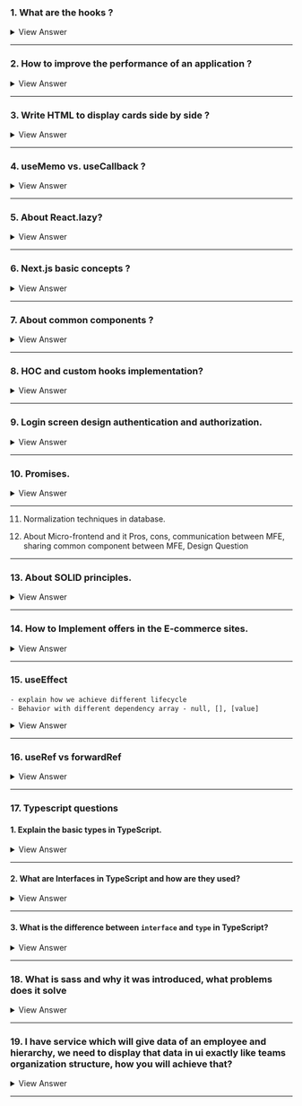 ### 1. What are the hooks ?

<details>

- React hooks **are functions** that let you "hook into" React state and lifecycle features from function components. 
- They were **introduced in React 16.8** <ins>**to enable state management and side-effects**</ins> in functional components, 

1. `useState`: 
   - This hook **lets you add state** to functional components. You can initialize it with a value and it returns a pair: the current state and a function that updates it.
  <br/>

2. `useEffect`: 
   - This hook **lets you perform side effects** in functional components. 
   - It's **similar** to lifecycle methods `componentDidMount`, `componentDidUpdate`, and `componentWillUnmount` **in class components**. 
   - <ins>You can use it to fetch data, set up a subscription, or manually change the DOM in React components.</ins>
  <br/>

3. `useContext`: 
   - This hook **<ins>lets you subscribe to React context</ins> without introducing nesting**. 
  <br/>

4. `useReducer`:
   -  An **alternative to `useState`**. 
   -  It's usually **preferable for managing state logic that <ins>involves multiple sub-values</ins>** or when the next state depends on the previous one.
  <br/>
  
5. `useCallback`: 
   - This hook **returns a memoized callback function**. 
   - This is <ins>**useful when passing callbacks to optimized child components that rely on reference equality to prevent unnecessary renders**</ins>.
  <br/>

6. `useMemo`: 
   - <ins>**Returns a memoized value**</ins>. 
   - This hook is <ins>**used to optimize performance by memorizing expensive functions**</ins> so that they are not re-run on every render unless their dependencies change.
  <br/>

7. `useRef`:
   - This hook **returns a mutable ref object** whose current property is initialized to the passed argument. 
   - It can be **used to store a mutable value <ins>that does not cause re-rendering when updated**</ins>.
  <br/>

8. `useImperativeHandle`: 
   - This hook is <ins>**used with forwardRef to customize the instance value**</ins> that is exposed to parent components when using refs.
  <br/>

9. `useLayoutEffect`: 
   - **Similar to useEffect, but it fires synchronously after all DOM mutations**. 
   - Use this <ins>**to read layout from the DOM and re-render synchronously**</ins>.
  <br/>

10. `useDebugValue`: 
    - Can be used to display a label for custom hooks in React DevTools.


<summary>
View Answer
</summary>
</details>


---

### 2. How to improve the performance of an application ?

<details>

#### 1. HTML:
 - **Minimize DOM depth**: 
   - A **deeply nested DOM can slow down page performance** as it increases the time browsers spend to render content.
  - **Clean and semantic markup**: 
    - Use semantic HTML5 elements (`<main>`, `<article>`, `<section>`, etc.) which aid in the accessibility and can potentially optimize browser rendering processes.

#### 2. CSS
- **Optimize CSS delivery**: 
  - <ins>Use critical CSS techniques to **include only the styles necessary for the initial render** in the head of your HTML, **and defer non-critical CSS.**</ins>

- **Efficient selectors**: 
  - Complex selectors can slow down page rendering <ins>**as they require more processing</ins> to determine which elements they apply to**. 
  - Keep selectors simple and avoid overly specific ones.
- **Reduce reflows and repaints**: 
  - Minimize changes to the layout (reflows) and visual modifications (repaints) of pages, as these operations are costly. 
  - Use `transform` and `opacity` changes for animations when possible, as they can be optimized by the browser.

#### 3. JavaScript
- **Minimize and defer JavaScript loading**: 
  - Minimize the amount of JavaScript needed to render the page and defer loading scripts that are not necessary for the initial page render.
- **Use Web Workers for heavy computation**: 
  - <ins>**Offload heavy computations**</ins> to Web Workers to keep the UI thread free for rendering and interaction.
- **Optimize and debounce event listeners**: 
  - Especially for `scroll` or `resize` events, debounce your functions to limit the number of times they are called.
  
#### 4. React
- **Use PureComponent and React.memo**: 
  - These components and higher-order components **help prevent unnecessary re-renders** by doing shallow prop and state comparison.
- **Code splitting**: 
  - Use dynamic import() syntax or libraries like `React.lazy` and `Suspense` **to split your code into smaller chunks** and load them only when needed.
- **Optimize state updates**: 
  - Ensure that **state updates are batched when possible** and avoid unnecessary state changes.
- **Use the Profiler API**: 
  - This API helps in measuring the "cost" of rendering and **helps <ins>identify parts of the app that are slow**</ins>.

#### 5. Web Browsers
- **Caching**: 
  - Leverage **browser caching to store frequently accessed resources on the client-side**, reducing loading times on subsequent visits.
- **Preloading and prefetching resources**: 
  - Use `<link rel="preload">` for critical resources and `<link rel="prefetch">` for resources that <ins>**might be needed in the future**.</ins>
- **Optimize images**: 
  - Use modern, efficient image formats like `WebP`, `AVIF`, and ensure images are responsive by serving scaled images based on the device.

#### 6. General Best Practices
- **Performance Monitoring Tools**: 
  - Utilize tools like `Google Lighthouse`, `WebPageTest`, and `Chrome DevTools` to analyze and monitor performance.
- **HTTP/2**: 
  - Where possible, use `HTTP/2` as it supports multiplexing and server push, which can improve the loading times of web pages.
- **SSL/TLS Optimization**: 
  - Use SSL/TLS efficiently as the handshake can be costly. 
  - <ins>**Session resumption can help reduce the time needed to establish secure connections**</ins>.
<summary>
View Answer
</summary>
</details>

----

### 3. Write HTML to display cards side by side ?

<details>

```html
<!DOCTYPE html>
<html lang="en">
<head>
<meta charset="UTF-8">
<meta name="viewport" content="width=device-width, initial-scale=1.0">
<title>Side by Side Cards</title>
<style>
  .card-container {
    display: flex;          
    justify-content: space-around;
    align-items: stretch;   
    padding: 20px;          
  }
  .card {
    width: 30%;            
    padding: 20px;         
    box-shadow: 0 4px 8px rgba(0,0,0,0.1); 
    background: white;     
    margin: 10px;          
  }
</style>
</head>
<body>

<div class="card-container">
  <div class="card">
    <h3>Card 1</h3>
    <p>This is the first card. It contains some example text to demonstrate the card layout.</p>
  </div>
  <div class="card">
    <h3>Card 2</h3>
    <p>This is the second card. It continues to provide content similar to what might be seen in a standard card layout.</p>
  </div>
  <div class="card">
    <h3>Card 3</h3>
    <p>This is the third card. Each card has the same width and padding, aligning neatly in a row.</p>
  </div>
</div>
</body>
</html>

```
![alt text](/interview_questions_company_based/16/imagesUsed/displayCards.png)
<summary>
View Answer
</summary>
</details>

------

### 4. useMemo vs. useCallback ?

<details>

-  both `useMemo` and `useCallback` are hooks that **help you <ins>optimize the performance of your components**</ins> by memorizing expensive calculations or functions. 

#### `useMemo`:
- is used to <ins>**memorize the results of an expensive calculation**</ins>. 
- If the <ins>*dependencies of this calculation have not changed*, **React will skip executing it again** and reuse the last returned value</ins>. 
- This can be helpful in avoiding costly recalculations each time the component re-renders, which is particularly useful if the calculation is dependent on props or state that doesn't change frequently.

```js
import React, { useMemo, useState } from 'react';

function SortedList({ items }) {
  // Use useMemo to only re-sort the items when the 'items' array changes
  // to ensure that the sorting computation is not unnecessarily repeated on every render.
  const sortedItems = useMemo(() => {
    console.log("Sorting items");
    return [...items].sort();
  }, [items]);

  return (
    <ul>
      {sortedItems.map(item => (
        <li key={item}>{item}</li>
      ))}
    </ul>
  );
}

// Usage in another component
function App() {
  const [items, setItems] = useState(['orange', 'apple', 'banana']);

  // Function to shuffle the items array
  // calculates a sorted list based on an input list that only changes when a user performs a specific action
  const shuffleItems = () => {
    setItems(items => {
      const result = [...items];
      result.sort(() => Math.random() - 0.5);
      return result;
    });
  };

  return (
    <div>
      <button onClick={shuffleItems}>Shuffle Items</button>
      <SortedList items={items} />
    </div>
  );
}

export default App;
```

- Use `useMemo` <ins>**when you need to memorize the result of a computation or derive new data from props or state.**</ins>

----

#### `useCallback`:

- The `useCallback` hook is used <ins>**to memorize a function instance**</ins>. 
- This is <ins>**useful when passing callback functions to optimized child components that rely on reference equality to avoid unnecessary renders**</ins>. 
- If the function’s dependencies don’t change, **React reuses the same function instance** between renders.

```js
import React, { useCallback, useState, memo } from 'react';

const ExpensiveButton = memo(({ onCalculate }) => {
  console.log('Button rendered');
  return <button onClick={onCalculate}>Calculate</button>;
});

function App() {
  const [count, setCount] = useState(0);

  const handleCalculate = useCallback(() => {
    console.log('Calculation performed');
    setCount((prevCount) => prevCount + 1);
  }, []);

  return (
    <div>
      <p>Count: {count}</p>
      <ExpensiveButton onCalculate={handleCalculate} />
    </div>
  );
}

export default App;
```

- Use `useCallback` <ins>**when you need to memorize a callback function to pass it as a prop to child components**</ins>, especially when these children are optimized to avoid unnecessary re-renders.
<summary>
View Answer
</summary>
</details>

-----

### 5. About React.lazy?

<details>

- `React.lazy` **is a function** in React that <ins>**allows you to load components lazily through code splitting**</ins>. 
- This means that the component will only be loaded when it is needed, rather than loading it up front with the rest of the bundle.
- This can significantly improve the performance of your application <ins>**by reducing the initial load time**</ins>.
- `React.lazy` **works with dynamic imports**, a feature that <ins>**allows you to import modules asynchronously**</ins>. 
- Used in conjunction with the `Suspense` component which allows you to specify a loading indicator while the lazy component is being loaded.

```js
import React, { Suspense } from 'react';

// Lazily import the ChartComponent
const LazyChartComponent = React.lazy(() => import('./ChartComponent'));

function App() {
  return (
    <div>
      <h1>Welcome to My App</h1>
      <Suspense fallback={<div>Loading Chart...</div>}>
        <LazyChartComponent />
      </Suspense>
    </div>
  );
}

export default App;
```
```js
import React from 'react';

const ChartComponent = () => {
  return (
    <div>
      <h2>Chart Data</h2>
      {/* Chart rendering logic here */}
      <p>This is a complex chart component with significant JS size.</p>
    </div>
  );
};

export default ChartComponent;
```
<summary>
View Answer
</summary>
</details>

---

### 6. Next.js basic concepts ?

<details>

- a popular framework built on top of React **that enables functionality such as `server-side rendering` and `static site generation`**, which are beneficial for performance and SEO. 


- #### Static Site Generation (SSG): 
    - Next.js supports generating a full static website using `getStaticProps` and `getStaticPaths`
    - These functions **allow you to <ins>fetch data at build time</ins>** and <ins>**render your HTML pages ahead of time**</ins>, which can be served directly from a CDN.


- #### Server-Side Rendering (SSR)
  - You can **render pages on the server** on a per-request basis using `getServerSideProps`. 
  - This is useful for fetching data per request and **doing operations that require server-side computation** or access to secure environments not suitable for the client-side.

- #### Image Optimization
  - The `Image` component from **next/image** is an extension of the HTML `<img>` element **designed for automatic image optimization**. 


<summary>
View Answer
</summary>
</details>

-----

### 7. About common components ?

<details>

- Referred to `shared` or `re-usable` components
- Promoting `DRY` (Don't Repeat Yourself) principles and improving code maintainability and scalability.

```js
// RE-USABLE BUTTON COMPONENT
import React from 'react';

// Button component with customizable properties
const Button = ({ text, onClick, type = 'primary' }) => {
  const buttonStyle = type === 'primary' ? 'button-primary' : 'button-secondary';
  return (
    <button className={buttonStyle} onClick={onClick}>
      {text}
    </button>
  );
};

export default Button;
```

```js
//App.js
import React from 'react';
import Button from './Button';

const App = () => {
  return (
    <div>
      <Button text="Click Me" onClick={() => alert('Clicked!')} type="primary" />
      <Button text="Submit" onClick={() => alert('Submitted!')} type="secondary" />
    </div>
  );
};

export default App;
```
#### Benefits of Common Components:

- **Consistency**: 
  - Using the same components throughout an application ensures UI/UX consistency, which is crucial for user navigation and satisfaction.
- **Maintainability**: 
  - Updates or changes made in a common component propagate throughout the application wherever it is used. This makes maintenance easier and reduces the risk of bugs.
- **Scalability**: 
  - As applications grow, having a library of common components **can greatly simplify the process of scaling up**. 
  - New pages and features can be built more quickly by leveraging existing components.

<summary>
View Answer
</summary>
</details>

----

### 8.  HOC and custom hooks implementation?

<details>

#### i) HOC:
- Higher-Order Components (HOCs) are a **pattern used in React to share common functionality between components without repeating code**. 
- An HOC is a function that takes a component and returns a new component.

```js
import React from 'react';

// This is the HOC
function withLoading(Component) {
  //The reason for naming the function EnhancedComponent when using a 
  // higher-order component (HOC) in React is primarily for clarity and better debugging. 
  // However, it's not strictly necessary to give the function a name, 
  // and you can indeed return an anonymous function.
  return function EnhancedComponent({ isLoading, ...props }) {
    if (isLoading) {
      return <div>Loading...</div>;
    }
    return <Component {...props} />;
  };
}

// Example usage of the HOC
function MyComponent({ data }) {
  return <div>Data: {data}</div>;
}

// EnhancedComponent will show a loading spinner when isLoading is true
const MyComponentWithLoading = withLoading(MyComponent);

export default MyComponentWithLoading;
```
```js
// in App.jsx
import React from 'react';
import MyComponentWithLoading from './MyComponentWithLoading'; // Assuming the export is set up

function App() {
  const [loading, setLoading] = React.useState(true);
  const [data, setData] = React.useState(null);

  React.useEffect(() => {
    setTimeout(() => {
      setData("Here's some data!");
      setLoading(false);
    }, 2000); // Simulate fetching data
  }, []);

  return (
    <div>
      <MyComponentWithLoading isLoading={loading} data={data} />
    </div>
  );
}

export default App;
```

----

#### ii) CUSTOM HOOKS:

```js
import { useState, useEffect } from 'react';

function useFetch(url) {
  const [data, setData] = useState(null);
  const [loading, setLoading] = useState(true);
  const [error, setError] = useState(null);

  useEffect(() => {
    async function fetchData() {
      try {
        const response = await fetch(url);
        const json = await response.json();
        setData(json);
        setLoading(false);
      } catch (error) {
        setError(error);
        setLoading(false);
      }
    }
    
    fetchData();
  }, [url]); // Only re-run the effect if url changes

  return { data, loading, error };
}

export default useFetch;
```

```js
// using the custom hook

import React from 'react';
import useFetch from './useFetch'; // Assuming useFetch is in a file named useFetch.js

function DataFetchingComponent({ url }) {
  const { data, loading, error } = useFetch(url);

  if (loading) return <div>Loading...</div>;
  if (error) return <div>Error: {error.message}</div>;
  
  return <div>Data: {JSON.stringify(data)}</div>;
}

export default DataFetchingComponent;
```
<summary>
View Answer
</summary>
</details>


-----

### 9.  Login screen design authentication and authorization.

<details>

#### 1. User Interface Design
- **Form Components**: Use `controlled components` in React for inputs to handle form data securely.
- **Responsiveness**: Ensure the login page is `responsive` using CSS frameworks like Bootstrap or TailwindCSS, or by using CSS Grid and Flexbox.
- **Feedback**: <ins>***Provide immediate input validation feedback***</ins> to enhance user experience (UX). 
  - Use libraries like `Formik` or `React Hook Form` to manage form state and validation.

#### 2. Authentication Process
- **API Integration**: 
  - Discuss how you would **connect the login form to backend services using Axios** to submit user credentials.
- **JWT (JSON Web Tokens)**: 
  - Explain the use of JWT **for maintaining user sessions**. 
  - Describe how the token is stored securely in the browser <ins>(e.g., using HttpOnly cookies or localStorage with proper security measures against XSS attacks).</ins>
- **Password Handling**: 
  - Mention the importance of **hashing passwords on the server side** and never transmitting or storing plain-text passwords.
  
#### 3. Security Considerations
- **HTTPS**: 
  - using HTTPS to secure data transmission between the client and the server.
- **CORS (Cross-Origin Resource Sharing)**: 
  - handle CORS in React by configuring the **server to accept requests from specific origins**.
- **CSRF (Cross-Site Request Forgery) Protection**: 
  - one strategy is using a**nti-CSRF tokens**.

#### 4. Authorization
- **Role-Based Access Control (RBAC)**: 
  - to manage user permissions and access levels within the application.
- **Protected Routes**: 
  - Use `React Router` for navigating protected or private routes that require authentication. 
  - Discuss how to redirect users to the login page if they are not authenticated.
- **Context API or Redux**: 
  - Any state management library like Redux **to manage global authentication state across all components**.

#### 5. Session Management
- **Token Expiry and Renewal**: 
  - Discuss handling token expiry, <ins>**including automatic renewal of tokens through refresh tokens**</ins> if implemented.
- **User Logout**: 
  - Ensure proper logout functionality <ins>**that clears the session and tokens securely from the client-side storage**</ins>.



#### 6. Error Handling
- **User Feedback**: 
  - Implement and explain robust error handling that provides clear, user-friendly error messages **for issues like network errors, wrong credentials, or server downtime**.
- **Try/Catch**: 
  - Use try/catch blocks in asynchronous actions to handle exceptions and errors gracefully.


#### 7. Testing and Best Practices
- **Unit Testing**: 
  - Talk about using `Jest` and `React Testing Library` to write unit tests for components and hooks.
- **End-to-End Testing**: 
  - Mention tools like `Cypress` or `Selenium` for end-to-end testing of the authentication flow.
- **Code Quality**: 
  - Discuss the importance of coding best practices such as linting with ESLint, formatting with Prettier, and following secure coding guidelines.


```js
//api.js
import axios from 'axios';

const API_URL = 'https://your-api-url.com/api';

export const loginUser = async (credentials) => {
  try {
    const response = await axios.post(`${API_URL}/login`, credentials);
    return response.data; // This should include the JWT
  } catch (error) {
    console.error('Login error', error.response);
    throw error.response.data;
  }
};
```
```js
import React, { createContext, useContext, useState, useEffect } from 'react';
import axios from 'axios';
import jwtDecode from 'jwt-decode';

const AuthContext = createContext();

export const useAuth = () => useContext(AuthContext);

export const AuthProvider = ({ children }) => {
    const [user, setUser] = useState(null);
    const [loading, setLoading] = useState(true);

    useEffect(() => {
        const loadUser = async () => {
            const token = localStorage.getItem('token');
            if (token) {
                const decodedToken = jwtDecode(token);
                // Check if token expired
                if (decodedToken.exp * 1000 < Date.now()) {
                    localStorage.removeItem('token');
                } else {
                    setUser(decodedToken);
                }
            }
            setLoading(false);
        };
        loadUser();
    }, []);

    const login = async (email, password) => {
        const response = await axios.post('/api/auth/login', { email, password });
        const { token } = response.data;
        localStorage.setItem('token', token);
        const decoded = jwtDecode(token);
        setUser(decoded);
    };

    const logout = () => {
        localStorage.removeItem('token');
        setUser(null);
    };

    return (
        <AuthContext.Provider value={{ user, login, logout, loading }}>
            {!loading && children}
        </AuthContext.Provider>
    );
};
```

```js
//Login.js
import React, { useState } from 'react';
import { useAuth } from './AuthContext';

const Login = () => {
    const [email, setEmail] = useState('');
    const [password, setPassword] = useState('');
    const { login } = useAuth();

    const handleSubmit = async (event) => {
        event.preventDefault();
        try {
            await login(email, password);
            // Redirect or perform some action after login
        } catch (error) {
            console.error(error);
        }
    };

    return (
        <form onSubmit={handleSubmit}>
            <label>
                Email:
                <input type="email" value={email} onChange={(e) => setEmail(e.target.value)} />
            </label>
            <label>
                Password:
                <input type="password" value={password} onChange={(e) => setPassword(e.target.value)} />
            </label>
            <button type="submit">Login</button>
        </form>
    );
};

export default Login;
```

```js
//PrivateRoute.js
import React from 'react';
import { Route, Redirect } from 'react-router-dom';
import { useAuth } from './AuthContext';

const PrivateRoute = ({ component: Component, ...rest }) => {
    const { user } = useAuth();

    return (
        <Route
            {...rest}
            render={props =>
                user ? <Component {...props} /> : <Redirect to="/login" />
            }
        />
    );
};

export default PrivateRoute;
```

```js
//App.jsx
import React from 'react';
import { BrowserRouter as Router, Route, Routes, Redirect } from 'react-router-dom';
import Login from './Login';
import Dashboard from './Dashboard';
import AdminPanel from './AdminPanel';
import PrivateRoute from './PrivateRoute';  // Imported PrivateRoute

const App = () => {
  return (
    <Router>
      <Routes>
        <Route path="/login" component={Login} />
        <PrivateRoute path="/dashboard" component={Dashboard} />
        <PrivateRoute path="/admin" component={AdminPanel} roles={['admin']} />
        <Redirect from="/" to="/dashboard" />
      </Routes>
    </Router>
  );
};

export default App;
```

<summary>
View Answer
</summary>
</details>

------

### 10. Promises.

<details>

#### i) Why Promises?
- Promises in JavaScript are a powerful tool **for managing <ins>asynchronous operations</ins>**.

#### ii) What problems does Promises solve?

- Provide a **cleaner, more robust <ins>alternative**</ins> to older techniques like <ins>**callbacks and events**</ins> for handling asynchronous tasks such as network requests, file operations, or timers

#### Definition
- A Promise in JavaScript **is an object** <ins>representing the eventual ***completion (or failure)*** of an asynchronous operation</ins>. 
- It essentially <ins>**promises to give you a result at some point in the future**</ins>, either a successful result or a reason for its failure.

#### States of a Promise
- A Promise has three states:

  - **Pending**: Initial state, neither fulfilled nor rejected.
  - **Fulfilled**: The operation completed successfully.
  - **Rejected**: The operation failed.

#### Creating a Promise

```js
const myPromise = new Promise((resolve, reject) => {
    if (true) {
        resolve('Promise is fulfilled successfully!');
    } else {
        reject('Promise was rejected!');
    }
});
```

```js
// Consuming a Promise
// To handle the results of a promise, 
// you can use the .then() and .catch() methods.

.then()
.catch()
```

#### Chaining Promises
- Promises can be chained **to perform a sequence of asynchronous operations <ins>where each subsequent operation starts when the previous one is successful, and its result becomes the input for the next</ins>**.

```js
new Promise((resolve, reject) => {
    setTimeout(() => resolve(1), 1000); // Simulate async operation
})
.then(result => {
    console.log(result); // 1
    return result * 2;
})
.then(result => {
    console.log(result); // 2
    return result * 2;
})
.then(result => {
    console.log(result); // 4
    return result * 2;
});
```

#### Error Handling:

```js
new Promise((resolve, reject) => {
    throw new Error('Something failed!');
})
.then(result => {
    // This won't be called
})
.catch(error => {
    console.error(error.message); // "Something failed!"
});

```
<summary>
View Answer
</summary>
</details>

----

11.  Normalization techniques in database.
  
12. About Micro-frontend and it Pros, cons, communication between MFE, sharing common component between MFE, Design Question

----------


### 13. About SOLID principles.

<details>

- The `SOLID` principles <ins>**are a set of five**</ins> design guidelines 
- This will help developers create software that is easier to `understand`, `maintain`, and `extend`.
- can be applied in JavaScript development <ins>**to improve code quality and modularity**</ins>. 

#### 1. Single Responsibility Principle (SRP)

<ins>**Principle**:</ins> 
  - A class <ins>**should have one, and only one**</ins>, reason to change.

<ins>**Problem it solves**:</ins>  
  - SRP <ins>**reduces** the complexity of code</ins>, making it easier to maintain and less susceptible to bugs because changes in one part of the system are less likely to affect other parts.

```js
// Bad practice: 
// A class that handles both user data management and JSON serialization
class UserData {
    constructor(user) {
        this.user = user;
    }

    saveUser() {
        // Save the user data to a database
    }

    serializeUser() {
        return JSON.stringify(this.user);
    }
}

// Good practice: 
// Separate classes with single responsibilities
class UserData {
    constructor(user) {
        this.user = user;
    }

    saveUser() {
        // Save the user data to a database
    }
}

class UserSerializer {
    static serialize(user) {
        return JSON.stringify(user);
    }
}
```


#### 2. Open/Closed Principle (OCP)

<ins>**Principle**:</ins> 
  - Software entities should be open for extension, but closed for modification.  

<ins>**Problem it solves**:</ins>  
  -  This principle helps in <ins>managing future changes and new functionalities in an application **without altering existing code**</ins>, thus reducing the risk of introducing bugs.

```js
// Bad practice: A function that is modified every time a new shape is added
function drawShape(shape) {
    if (shape.type === 'circle') {
        drawCircle(shape.radius);
    } else if (shape.type === 'square') {
        drawSquare(shape.side);
    }
}

// Good practice: Use polymorphism to handle different shapes
class Shape {
    draw() {}
}

class Circle extends Shape {
    constructor(radius) {
        super();
        this.radius = radius;
    }

    draw() {
        drawCircle(this.radius);
    }
}

class Square extends Shape {
    constructor(side) {
        super();
        this.side = side;
    }

    draw() {
        drawSquare(this.side);
    }
}

function drawShape(shape) {
    shape.draw();
}
```

#### 3. Liskov Substitution Principle (LSP)

<ins>**Principle**:</ins> 
- `Objects` in a program **should be replaceable** with `instances` of their subtypes without altering the correctness of the program.

<ins>**Problem it solves**:</ins>  

- It ensures that **<ins>a subclass can stand in for its base class without errors**</ins>, leading to enhanced reliability and modularity in code.

```js
// Bad practice: Subclass changes the behavior of the base class in a way that can lead to errors
class Bird {
    fly() {
        console.log("Flying");
    }
}

class Penguin extends Bird {
    fly() {
        throw new Error("Cannot fly");
    }
}

// Good practice: Correct hierarchy
class Bird {
    // Common bird behavior
}

class FlyingBird extends Bird {
    fly() {
        console.log("Flying");
    }
}

class Penguin extends Bird {
    // Penguins cannot fly, no fly method here
}
```


#### 4. Interface Segregation Principle (ISP)
<ins>**Principle**:</ins> 
  - No client should be forced to depend on methods it does not use.

<ins>**Problem it solves**:</ins>  
- Prevents the design of "fat" interfaces **that have too many responsibilities**, which can lead to `bloated` and `confusing` implementations in classes.

```js
// Bad practice: An interface with too many responsibilities
class Worker {
    work() {}
    eat() {}
}

class HumanWorker extends Worker {
    work() {
        console.log("Working");
    }

    eat() {
        console.log("Eating lunch");
    }
}

class RobotWorker extends Worker {
    work() {
        console.log("Robot working");
    }

    eat() {
        // Robots do not eat, but must implement this method
    }
}

// Good practice: Separated interfaces
class Workable {
    work() {}
}

class Eatable {
    eat() {}
}

class HumanWorker implements Workable, Eatable {
    work() {
        console.log("Working");
    }

    eat() {
        console.log("Eating lunch");
    }
}

class RobotWorker implements Workable {
    work() {
        console.log("Robot working");
    }
}
```


#### 5. Dependency Inversion Principle (DIP)
<ins>**Principle**:</ins> 
  - High-level modules should not depend on low-level modules. Both should depend on abstractions.

<ins>**Problem it solves**:</ins>  
- DIP **helps in <ins>reducing the dependencies between the components</ins> of an application**, which simplifies `updates` and `maintenance`. 
- It `enables` high-level modules to remain unaffected by changes in low-level modules and their implementation.

```js
// BAD PRACTICE CODE

// Low-level module
class EmailService {
    sendEmail(message, recipient) {
        // Sends email to the recipient
        console.log(`Sending an email to ${recipient}: ${message}`);
    }
}

// High-level module
// In this example, high-level modules directly depend on low-level modules, 
// leading to tight coupling and reduced flexibility.
class NotificationService {
    constructor() {
        this.emailService = new EmailService();
    }

    notify(message, recipient) {
        this.emailService.sendEmail(message, recipient);
    }
}

// Usage
const notifier = new NotificationService();
notifier.notify("Hello, your order has been shipped!", "customer@example.com");
```

----

```js
// GOOD PRACTICE

// Abstraction
class MessageService {
    send(message, recipient) {}
}

// Low-level module
class EmailService extends MessageService {
    send(message, recipient) {
        // Sends email to the recipient
        console.log(`Sending an email to ${recipient}: ${message}`);
    }
}

// High-level module
class NotificationService {
    constructor(messageService) {
        this.messageService = messageService;
    }

    notify(message, recipient) {
        this.messageService.send(message, recipient);
    }
}

// Usage
const emailService = new EmailService();
const notifier = new NotificationService(emailService);
notifier.notify("Hello, your order has been shipped!", "customer@example.com");
```
<summary>
View Answer
</summary>
</details>

-----

### 14.  How to Implement offers in the E-commerce sites.

<details>

#### Key Components:
- **Offers Management**: Backend system to `create`, `store`, and `manage` offers.
- **Offers Application Logic**: Logic to determine **which offers are applicable** to the cart.
- **Frontend Display**: `Show` ***applicable*** offers to users

#### i) Backend Setup
- First, you need a backend service **that manages offers**. 
- This can be part of your e-commerce platform. 
- Offers might be stored in a database with fields like 
  - `id`, 
  - `description`, 
  - `discountType`, 
  - `discountValue`, 
  - `criteria`

```js
// EXAMPLE OF A SIMPLE OFFER
{
  "id": "OFF10",
  "description": "10% off on all electronics",
  "discountType": "percentage",
  "discountValue": 10,
  "criteria": {
    "category": "electronics"
  }
}
```

---

### ii) Frontend Implementation

- In the frontend, **you'd typically fetch these offers from the backend** and `apply` them based on the cart's contents. 


#### Step 1: Fetch and Store Offers

```js
// Assuming Context API to manage state, 
// we would fetch offers when the application loads or when the cart contents change.

import React, { useEffect, useState } from 'react';
import axios from 'axios';

const fetchOffers = async () => {
  const response = await axios.get('/api/offers');
  return response.data;
};

const OffersContext = React.createContext();

export const OffersProvider = ({ children }) => {
  const [offers, setOffers] = useState([]);

useEffect(() => {
  const fetchAndSetOffers = async () => {
    const offers = await fetchOffers();
    setOffers(offers);
  };

  fetchAndSetOffers();
}, []);


  return (
    <OffersContext.Provider value={offers}>
      {children}
    </OffersContext.Provider>
  );
};
```
----

#### i) Step 2: Assuming we have a CartContext
- includes functions to 
  - `add` items to the cart, 
  - `remove` items, 
  - `clear` the cart. 

We'll also keep track of the cart items and total items count.

```js
import React, { createContext, useContext, useReducer } from 'react';

// Define the shape of the cart's state
const initialState = {
  items: [],
  totalItems: 0
};

// Create the cart context
const CartContext = createContext(initialState);

// Reducer function to handle actions
function cartReducer(state, action) {
  switch (action.type) {
    case 'ADD_ITEM':
      // Check if item already exists
      const existingItem = state.items.find(item => item.id === action.payload.id);
      if (existingItem) {
        // Increase the quantity
        return {
          ...state,
          items: state.items.map(item =>
            item.id === action.payload.id ? { ...item, quantity: item.quantity + 1 } : item
          ),
          totalItems: state.totalItems + 1
        };
      } else {
        // Add new item
        return {
          ...state,
          items: [...state.items, { ...action.payload, quantity: 1 }],
          totalItems: state.totalItems + 1
        };
      }
    case 'REMOVE_ITEM':
      const itemToRemove = state.items.find(item => item.id === action.payload.id);
      if (itemToRemove.quantity > 1) {
        return {
          ...state,
          items: state.items.map(item =>
            item.id === action.payload.id ? { ...item, quantity: item.quantity - 1 } : item
          ),
          totalItems: state.totalItems - 1
        };
      } else {
        return {
          ...state,
          items: state.items.filter(item => item.id !== action.payload.id),
          totalItems: state.totalItems - 1
        };
      }
    case 'CLEAR_CART':
      return initialState;
    default:
      throw new Error(`Unhandled action type: ${action.type}`);
  }
}

// Create a provider for components that consumes and updates the context
export const CartProvider = ({ children }) => {
  const [state, dispatch] = useReducer(cartReducer, initialState);

  const addItem = item => {
    dispatch({ type: 'ADD_ITEM', payload: item });
  };

  const removeItem = id => {
    dispatch({ type: 'REMOVE_ITEM', payload: { id } });
  };

  const clearCart = () => {
    dispatch({ type: 'CLEAR_CART' });
  };

  return (
    <CartContext.Provider value={{ items: state.items, totalItems: state.totalItems, addItem, removeItem, clearCart }}>
      {children}
    </CartContext.Provider>
  );
};

// Hook to use cart context
export const useCart = () => useContext(CartContext);
```

```js
// Usage of useCart

import React from 'react';
import { useCart } from './CartContext';

const AddToCartButton = ({ product }) => {
  const { addItem } = useCart();

  return <button onClick={() => addItem(product)}>Add to Cart</button>;
};

export default AddToCartButton;
```
----

#### ii) Step 2: Apply Offers to Cart
- `Create` a function **to apply offers to the items in the cart**. 
- This function **should check each item** against the offer criteria.

```js
// function to apply offers to each item in the cart
const applyOffersToCart = (cart, offers) => {

  // map over each item in the cart to apply any applicable offers
  const newCart = cart.map(item => {

    // Filter offers to find those that match the item's category
    const applicableOffers = offers.filter(offer => offer.criteria.category === item.category);

    // Reduce the applicable offers to find the best one based on the discount value
    const bestOffer = applicableOffers.reduce((best, current) => {

      // Check if the current offer has a higher percentage discount than the best one found so far
      if (current.discountType === 'percentage' && current.discountValue > (best.discountValue || 0)) {
        return current; // Return the current offer if it's better
      }
      return best; // Otherwise, keep the best offer found so far
    }, null);

    // If there is a best offer found, apply it to the item
    if (bestOffer) {

      // Calculate the discount amount. If it's a percentage discount, calculate the discount based on the item's price
      const discount = bestOffer.discountType === 'percentage' ? 
        item.price * (bestOffer.discountValue / 100) : // Calculate percentage discount
        bestOffer.discountValue; // Or use the fixed discount value

      // Return a new item object with the adjusted price and the description of the applied offer
      return { ...item, price: item.price - discount, appliedOffer: bestOffer.description };
    }

    // If no offer is applicable, return the item unchanged
    return item;
  });

  // Return the updated cart with all applicable discounts applied
  return newCart;
};
```

----

#### Step 3: React Components

- Now, integrate this logic into your React components. 

Here's an example of how you might display this in the cart component.

```js
import React, { useContext } from 'react';
import { CartContext, OffersContext } from './contexts';

import { applyOffersToCart } from './utils';  // Ensure this path is correct

const Cart = () => {
  const { items: cartItems } = useContext(CartContext);  // Destructure to get items directly
  const offers = useContext(OffersContext);

  // Now `cartItems` should be an array of items as per the CartContext's design
  const cartWithOffers = applyOffersToCart(cartItems, offers);

  return (
    <div>
      {cartWithOffers.map((item, index) => (
        <div key={index}>
          <p>{item.name}: ${item.price.toFixed(2)}</p>
          {item.appliedOffer && <p>Offer Applied: {item.appliedOffer}</p>}
        </div>
      ))}
    </div>
  );
};

export default Cart;
```
<summary>
View Answer
</summary>
</details>



------

### 15.    useEffect 
    - explain how we achieve different lifecycle
    - Behavior with different dependency array - null, [], [value]
 
<details>

#### 1. componentDidMount Equivalent
```js
useEffect(() => {
  // Code to run on component mount
}, []); // Empty dependency array, tells React to run the effect once after the initial render
```
#### 2. componentDidUpdate Equivalent

```js
useEffect(() => {
  // Code to run when dependencies update
  // Here, the effect runs after the initial render and whenever any value in the dependency array changes
}, [value]); // Dependency array with specific values
```

#### 3. componentWillUnmount Equivalent
```js
useEffect(() => {
  return () => {
    // Cleanup code here.....
    // Cleanup before the component is removed from the UI, e.g., removing event listeners, cancelling network requests.
  };
}, []); // Empty dependency array indicates this runs on unmount
```

#### 4. No Dependency Array (null):
```js
useEffect(() => {
  // The effect runs after every render of the component.
});
```
<summary>
View Answer
</summary>
</details>

----

### 16. useRef vs forwardRef

<details>

### <ins>useRef</ins>:
### Why Introduced:
- `useRef` was introduced as part of the Hooks API in React 16.8 to allow functional components <ins>**to access DOM elements** **that do not cause re-render when updated**</ins>. 

### Problems it Solves:

**i) Accessing DOM elements directly**
- Sometimes, you need to directly interact with a DOM node for 
  - `focusing`, 
  - `measuring` **the node’s dimensions**.

**ii) Storing mutable values:**
- `useRef` provides a container <ins>**for storing values that can persist through the component lifecycle `without` `triggering` `rerenders` when the data changes, unlike state**.</ins>

### When to Use:

- When you need **to manage a reference to a `DOM` node**.
- When you want to store a value that persists for the life of the component <ins>**but does not trigger a rerender when updated**.</ins>

### Example:

```js
function TextInputWithFocusButton() {
  const inputEl = useRef(null);
  
  useEffect(() => {
    // Directly access the DOM element to set focus
    inputEl.current.focus();
  },[]);

  return (
    <>
      <input ref={inputEl} type="text" />
    </>
  );
}
```
----

### <ins>forwardRef</ins>:

### Why Introduced:
- was introduced <ins>**to allow refs to be passed through components to a child component**</ins> (usually a DOM element inside the child component). 

### Problem it Solves:
<ins>**Managing focus, selection, or animations**:</ins>
   - In complex components like `modals` or `inputs`, managing `focus` or `animations` **often <ins>requires direct access to the DOM node</ins>**, and forwardRef makes this management possible.


### When to Use:
- When you <ins>**need to allow parent components to directly interact with DOM nodes in a child component**</ins>.

### Example:
```js
const FancyButton = forwardRef((props, ref) => (
  <button ref={ref} className="FancyButton">
    {props.children}
  </button>
));

function App() {
  const ref = useRef(null);

  useEffect(() => {
    if (ref.current) {
      console.log("Button is mounted and can be accessed");
    }
  }, []);

  return <FancyButton ref={ref}>Click me!</FancyButton>;
}
```

### Summary:
- Use `useRef` <ins>**when you need a reference within a component**</ins> or you need to store a mutable value that doesn’t cause re-renders.
- Use `forwardRef` <ins>**when you need to forward a ref from a parent component to a child**</ins>, especially in higher-order components or libraries.

<summary>
View Answer
</summary>
</details>


----


### 17.  Typescript questions

#### 1. Explain the basic types in TypeScript.

<details>

`Boolean`: **True** or **false** value.
`Number`: Floating point values.
`String`: Textual data type.
`Array`: Collection of data either in the form Type[] or Array<Type>.
`Tuple`: An `array` with `fixed` number of elements whose types are `known`.
`Enum`: A way of giving more friendly names to sets of numeric values.
`Any`: A catch-all type **that can be anything**.
`Void`: **Absence of a type**, used in `function` returns to indicate no value is returned.
`Null` and `Undefined`: Same as in JavaScript but used with other types in a union to allow those types as well.
`Never`: Represents type for values that **never occur** (e.g., a function that throws an error).
<summary>
View Answer
</summary>
</details>

----

#### 2. What are Interfaces in TypeScript and how are they used?

<details>

   - **Define the structure of an object**, 
   - enforcing certain properties or methods to be present in the object. 
   - They are used to define custom types without creating classes. 
   - Interfaces can include properties and method definitions, and they can be extended or implemented by classes. 
   - This is particularly useful for defining contracts within your code as well as contracts with code outside of your project.
   - 
<summary>
View Answer
</summary>
</details>


----

#### 3. What is the difference between `interface` and `type` in TypeScript?

<details>
- `Interface`: 
  - An interface can be `merged` (open-ended) and `extended`. 
  - It is typically **used when defining shapes for objects**, especially when it comes to the integration with classes.
<br/>

- `Type`: 
  - The type alias **cannot be reopened to add new properties and `isn’t` extendable**. 
  - It is a definition of a type that could be a `primitive`, `union`, `intersection`, `tuple`, or any other type. 
  - type is more versatile than interface and can be used for a broader set of type definitions.
<summary>
View Answer
</summary>
</details>



-----



### 18.  What is sass and why it was introduced, what problems does it solve


<details>

- Sass (Syntactically Awesome Style Sheets) is a `preprocessor` scripting language that is interpreted or compiled into Cascading Style Sheets (CSS). 
- It introduces a richer set of features compared to pure CSS, 
  - such as `variables`, 
  - nested rules, 
  - mixins,
  - functions. 
  
`Sass` is available in `two` syntaxes: 
  - the original syntax called "the indented syntax" 
  - and the newer "SCSS" (Sassy CSS) which uses `braces` and `semicolons`, much like CSS.

#### Why Was Sass Introduced?
- Sass was introduced <ins>**to enhance the functionality of CSS to make it more `powerful` and `manageable`**</ins>, especially for `larger`, ***more complex*** style sheets. 
<br/>

- **DRY Principle**: 
  - Sass `promotes` the DRY (Don't Repeat Yourself) principle by <ins>**allowing styles to be reused**</ins> through features like `variables` and `mixins`. 
  - This reduces repetition in CSS and makes maintenance easier.
<br/>

- **Organized Code**: 
  - Sass facilitates better organization of CSS code with features like nesting, which aligns with the visual hierarchy of HTML.
<br/>

- **Advanced Features**: It provides advanced functionalities like loops, conditionals, and arithmetic operations which are not available in plain CSS.

#### What Problems Does Sass Solve?

**1. Code Repetition and Maintenance**: 
   - Managing `colors`, 
   - `font stacks`, 
   - Sass variables allow these elements to be <ins>**defined once and reused throughout the stylesheet**</ins>, simplifying updates and ensuring consistency.
<br/>



**2. Complexity in Large Stylesheets:**
   - For large projects, `CSS` can become **cumbersome** to manage. 
   - Sass <ins>**allows splitting the code into multiple files**</ins> (partials) and then importing them into a main stylesheet, making the codebase more `modular` and `manageable`.
<br/>

### Code Example: 

```js
//variables
$primary-color: #333;
body {
  color: $primary-color;
}
```

```js
// Nesting Selectors within one another to reflect HTML structure
.nav {
  ul {
    margin: 0;
    padding: 0;
    list-style: none;
  }
  li { display: inline-block; }
  a {
    display: block;
    padding: 6px 12px;
    text-decoration: none;
  }
}
```
<summary>
View Answer
</summary>
</details>

---

### 19.   I have service which will give data of an employee and hierarchy, we need to display that data in ui exactly like teams organization structure, how you will achieve that?


<details>

#### 1. Data Retrieval and Management
**i) Fetch the Data:**

- Use a service API to **retrieve `employee` and `hierarchy` data**. 
- You should fetch this data in a top-level component or through React context if the data needs to be accessible across multiple components.

**ii) State Management:**

- Consider using React’s built-in state management (useState, useReducer) for smaller applications or libraries like `Redux` or MobX for larger applications, especially if the data is complex and accessed in many parts of your application.
- Use React Query or SWR for data `fetching`, `caching`, and `synchronization`. 
- These libraries provide hooks that handle caching, background updates, and stale data, reducing the need to manage these concerns manually.



#### 2. Component Structure

**i) Building the Tree Structure:**

- Create a `recursive` component that can render itself and its children. 
- This is particularly **effective for hierarchical data** where each node (employee) may have sub-nodes (subordinates).
- Each employee component can be responsible for rendering its data and the data of its subordinates.

#### Example Component:
```js
const EmployeeNode = ({ employee }) => {
  return (
    <div className="employee-node">
      <div className="employee-details">
        {employee.name}
      </div>
      {employee.subordinates.length > 0 && (
        <div className="employee-subordinates">
          {employee.subordinates.map(sub => (
            <EmployeeNode key={sub.id} employee={sub} />
          ))}
        </div>
      )}
    </div>
  );
};
```

Similarly use other libraries for following:

**Styling**: 
  - Styled-components, 
  - Tailwind CSS

**Performance**: 
  - React-window, 
  - React-virtualized


**Testing**: 
  - Jest, 
  - React Testing Library, 
  - Cypress


<summary>
View Answer
</summary>
</details>

-----
